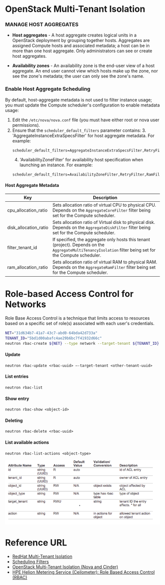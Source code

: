 # OpenStack Multi-Tenant Isolation

### MANAGE HOST AGGREGATES
* **Host aggregates** - A host aggregate creates logical units in a OpenStack deployment by grouping together hosts. Aggregates are assigned Compute hosts and associated metadata; a host can be in more than one host aggregate. Only administrators can see or create host aggregates.

* **Availability zones** - An availability zone is the end-user view of a host aggregate. An end user cannot view which hosts make up the zone, nor see the zone's metadata; the user can only see the zone's name.

### Enable Host Aggregate Scheduling
By default, host-aggregate metadata is not used to filter instance usage; you must update the Compute scheduler's configuration to enable metadata usage:
1. Edit the ```/etc/nova/nova.conf``` file (you must have either root or nova user permissions).
2. Ensure that the ```scheduler_default_filters``` parameter contains:
    3. 'AggregateInstanceExtraSpecsFilter' for host aggregate metadata. For example: 
    ```
    scheduler_default_filters=AggregateInstanceExtraSpecsFilter,RetryFilter,RamFilter,ComputeFilter,ComputeCapabilitiesFilter,ImagePropertiesFilter,CoreFilter
    ```
    4. 'AvailabilityZoneFilter' for availability host specification when launching an instance. For example:
    ```
    scheduler_default_filters=AvailabilityZoneFilter,RetryFilter,RamFilter,ComputeFilter,ComputeCapabilitiesFilter,ImagePropertiesFilter,CoreFilter
    ```

#### Host Aggregate Metadata
| Key | Description |
| -- | -- |
| cpu_allocation_ratio | Sets allocation ratio of virtual CPU to physical CPU. Depends on the ```AggregateCoreFilter``` filter being set for the Compute scheduler. |
| disk_allocation_ratio | Sets allocation ratio of Virtual disk to physical disk. Depends on the ```AggregateDiskFilter``` filter being set for the Compute scheduler. |
| filter_tenant_id | If specified, the aggregate only hosts this tenant (project). Depends on the ```AggregateMultiTenancyIsolation``` filter being set for the Compute scheduler. |
| ram_allocation_ratio | Sets allocation ratio of virtual RAM to physical RAM. Depends on the ```AggregateRamFilter``` filter being set for the Compute scheduler. |

# Role-based Access Control for Networks
Role Base Access Control is a technique that limits access to resources based on a specific set of role(s) associated with each user's credentials.
```sh
NET="31d634b7-41a7-43c7-abd0-64bda42d733a"
TENANT_ID="5bd1d00abafc4ae29b6bc7f41932d66c"
neutron rbac-create ${NET} --type network --target-tenant ${TENANT_ID} --action access_as_shared
```

#### Update
```
neutron rbac-update <rbac-uuid> –-target-tenant <other-tenant-uuid>
```

#### List entries
```
neutron rbac-list
```

#### Show entry
```
neutron rbac-show <object-id>
```

####  Deleting
```
neutron rbac-delete <rbac-uuid>
```

####  List available actions
```
neutron rbac-list-actions <object-type>
```


![](rbac.png)

# Reference URL
* [RedHat Multi-Tenant Isolation](https://access.redhat.com/documentation/en-US/Red_Hat_Enterprise_Linux_OpenStack_Platform/6/html/Administration_Guide/section-host-aggregates.html#table-aggregate-keys)
* [Scheduling Filters](https://access.redhat.com/documentation/en-US/Red_Hat_Enterprise_Linux_OpenStack_Platform/6/html/Administration_Guide/section-scheduler.html#section-scheduler-filters)
* [OpenStack Multi-Tenant Isolation (Nova and Cinder)](http://www.hitchnyc.com/openstack-multi-tenant-isolation/)
* [HPE Helion Metering Service (Ceilometer): Role Based Access Control (RBAC)](http://docs.hpcloud.com/commercial/GA1/ceilometer/1.1commerical.services-reporting-RBAC.html)
